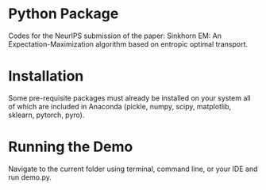 # Python Package
Codes for the NeurIPS submission of the paper: Sinkhorn EM: An Expectation-Maximization algorithm based on entropic optimal transport.

# Installation
Some pre-requisite packages must already be installed on your system all of which are included in Anaconda (pickle, numpy, scipy, matplotlib, sklearn, pytorch, pyro).

# Running the Demo
Navigate to the current folder using terminal, command line, or your IDE and run demo.py.